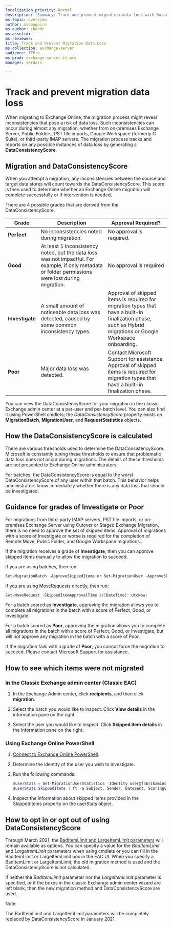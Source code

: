 ```yaml
---
localization_priority: Normal
description: 'Summary: Track and prevent migration data loss with DataConsistencyScore'
ms.topic: overview
author: msdmaguire
ms.author: jhendr
ms.assetid: 
ms.reviewer: 
title: Track and Prevent Migration Data Loss
ms.collection: exchange-server
audience: ITPro
ms.prod: exchange-server-it-pro
manager: serdars

---
```


# Track and prevent migration data loss

When migrating to Exchange Online, the migration process might reveal inconsistencies that pose a risk of data loss. Such inconsistencies can occur during almost any migration, whether from on-premises Exchange Server, Public Folders, PST file imports, Google Workspace (formerly G Suite), or third-party IMAP servers. The migration process tracks and reports on any possible instances of data loss by generating a **DataConsistencyScore**.

## Migration and DataConsistencyScore

When you attempt a migration, any inconsistencies between the source and target data stores will count towards the DataConsistencyScore. This score is then used to determine whether an Exchange Online migration will complete successfully or if intervention is needed.

There are 4 possible grades that are derived from the DataConsistencyScore.

|Grade|Description|Approval Required?|
|---|---|---|
|**Perfect**|No inconsistencies noted during migration.|No approval is required.|
|**Good**|At least 1 inconsistency noted, but the data loss was not impactful. For example, if only metadata or folder permissions were lost during migration.|No approval is required|
|**Investigate**|A small amount of noticeable data loss was detected, caused by some common inconsistency types.|Approval of skipped items is required for migration types that have a built-in finalization phase, such as Hybrid migrations or Google Workspace onboarding.|
|**Poor**|Major data loss was detected.|Contact Microsoft Support for assistance. Approval of skipped items is required for migration types that have a built-in finalization phase.|

You can view the DataConsistencyScore for your migration in the classic Exchange admin center at a per-user and per-batch level. You can also find it using PowerShell cmdlets; the *DataConsistencyScore* property exists on **MigrationBatch**, **MigrationUser**, and **RequestStatistics** objects.

## How the DataConsistencyScore is calculated

There are various thresholds used to determine the DataConsistencyScore. Microsoft is constantly tuning these thresholds to ensure that problematic data loss does not occur during migrations. The details of these thresholds are not presented to Exchange Online administrators.

For batches, the DataConsistencyScore is equal to the worst DataConsistencyScore of any user within that batch. This behavior helps administrators know immediately whether there is any data loss that should be investigated.

## Guidance for grades of Investigate or Poor

For migrations from third-party IMAP servers, PST file imports, or on-premises Exchange Server using Cutover or Staged Exchange Migration, there is no need to approve the set of skipped items.  Approval of migrations with a score of Investigate or worse is required for the completion of Remote Move, Public Folder, and Google Workspace migrations.

If the migration receives a grade of **Investigate**, then you can approve skipped items manually to allow the migration to succeed.

If you are using batches, then run:

```PowerShell
Set-MigrationBatch -ApproveSkippedItems or Set-MigrationUser -ApproveSkippedItems
```

If you are using MoveRequests directly, then run:

```PowerShell
Set-MoveRequest -SkippedItemApprovalTime $([DateTime]::UtcNow)
```

For a batch scored as **Investigate**, approving the migration allows you to complete all migrations in the batch with a score of Perfect, Good, or Investigate.

For a batch scored as **Poor**, approving the migration allows you to complete all migrations in the batch with a score of Perfect, Good, or Investigate, but will not approve any migration in the batch with a score of Poor.

If the migration fails with a grade of **Poor**, you cannot force the migration to succeed. Please contact Microsoft Support for assistance.

## How to see which items were not migrated

### In the Classic Exchange admin center (Classic EAC)

1. In the Exchange Admin center, click **recipients**, and then click **migration**.

2. Select the batch you would like to inspect. Click **View details** in the information pane on the right.

3. Select the user you would like to inspect. Click **Skipped item details** in the information pane on the right.

### Using Exchange Online PowerShell

1. [Connect to Exchange Online PowerShell](/powershell/exchange/connect-to-exchange-online-powershell).

2. Determine the identity of the user you wish to investigate.

3. Run the following commands:

   ```PowerShell
   $userStats = Get-MigrationUserStatistics -Identity user@fabrikaminc.net -IncludeSkippedItems
   $userStats.SkippedItems | ft -a Subject, Sender, DateSent, ScoringClassifications
   ```

4. Inspect the information about skipped items provided in the SkippedItems property on the userStats object.

## How to opt in or opt out of using DataConsistencyScore

Through March 2021, the [BadItemLimit and LargeItemLimit parameters](/powershell/module/exchange/new-moverequest) will remain available as options. You can specify a value for the *BadItemLimit* and *LargeItemLimit* parameters when using cmdlets or you can fill in the BadItemLimit or LargeItemLimit box in the EAC UI. When you specify a BadItemLimit or LargeItemLimit, the old migration method is used and the DataConsistencyScore is not calculated.

If neither the *BadItemLimit* parameter nor the *LargeItemLimit* parameter is specified, or if the boxes in the classic Exchange admin center wizard are left blank, then the new migration method and DataConsistencyScore are used.

> [!NOTE]
> The BadItemLimit and LargeItemLimit parameters will be completely replaced by DataConsistencyScore in January 2021.